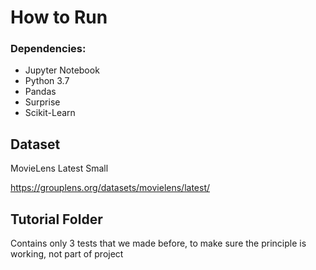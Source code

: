 # How to Run

### Dependencies: 
 - Jupyter Notebook
 - Python 3.7
 - Pandas
 - Surprise 
 - Scikit-Learn

## Dataset

MovieLens Latest Small

https://grouplens.org/datasets/movielens/latest/

## Tutorial Folder

Contains only 3 tests that we made before, 
to make sure the principle is working, not part of project



